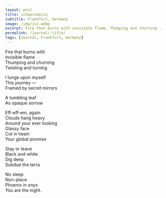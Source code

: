 ```yaml
---
layout: post
title: schwarzweisz
subtitle: Frankfurt, Germany
image: /img/isz.webp
excerpt: Fire that burns with invisible flame, Thumping and churning ...
permalink: /journal/:title/
tags: [Journal, Frankfurt, Germany]
---
```


Fire that burns with  
Invisible flame  
Thumping and churning  
Twisting and turning

I lunge upon myself  
This journey —  
Framed by secret mirrors

A tumbling leaf  
As opaque sorrow

Eff-eff-em, again  
Clouds hang heavy  
Around your ever looking  
Glassy face  
Cut in twain  
Your global promise

Stay or leave  
Black and white  
Dig deep  
Subdue the terra

No sleep  
Non-place  
Phoenix in onyx  
*You* are the night.
